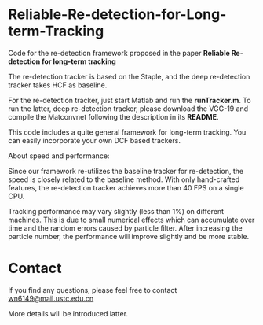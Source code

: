 # Reliable-Re-detection-for-Long-term-Tracking
Code for the re-detection framework proposed in the paper **Reliable Re-detection for long-term tracking**

The re-detection tracker is based on the Staple, and the deep re-detection tracker takes HCF as baseline. 

For the re-detection tracker, just start Matlab and run the **runTracker.m**. To run the latter, deep re-detection tracker, please download the VGG-19 and compile the Matconvnet following the description in its **README**.  

This code includes a quite general framework for long-term tracking. You can easily incorporate your own DCF based trackers.

About speed and performance:

Since our framework re-utilizes the baseline tracker for re-detection, the speed is closely related to the baseline method. With only hand-crafted features, the re-detection tracker achieves more than 40 FPS on a single CPU.

Tracking performance may vary slightly (less than 1%) on different machines. This is due to small numerical effects which can accumulate over time and the random errors caused by particle filter. After increasing the particle number, the performance will improve slightly and be more stable. 

# Contact
If you find any questions, please feel free to contact wn6149@mail.ustc.edu.cn

More details will be introduced latter. 
